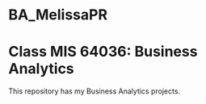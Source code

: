 # BA_MelissaPR

# Class MIS 64036: Business Analytics

This repository has my Business Analytics projects. 
